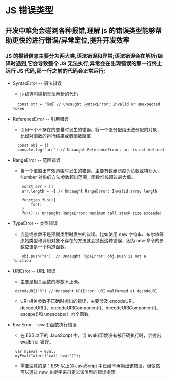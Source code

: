 # JS 错误类型

## 开发中难免会碰到各种报错,理解 js 的错误类型能够帮助更快的进行错误/异常定位,提升开发效率

### JS 的报错信息主要分为两大类,语法错误和异常;语法错误会在解析/编译时遇到,它会导致整个 JS 无法执行;异常会在出现错误的那一行终止运行 JS 代码,那一行之前的代码会正常运行;

- SyntaxError -- 语法错误

  - js 编译时碰到无法解析的代码

  ```
    const str = "你好 // Uncaught SyntaxError: Invalid or unexpected token
  ```

- ReferenceError -- 引用错误

  - 引用一个不存在的变量时发生的错误。将一个值分配给无法分配的对象，比如对函数的运行结果或者函数赋值

  ```
    const obj = {}
    console.log("arr") // Uncaught ReferenceError: arr is not defined
  ```

- RangeError -- 范围错误

  - 当一个值超出有效范围时发生的错误。主要有数组长度为负数或特别大，Number 对象的方法参数超出范围，函数堆栈超过最大值。

  ```
      const arr = []
      arr.length = -1 // Uncaught RangeError: Invalid array length
      -----------------
      function fun(){
          fun()
      }
      fun() // Uncaught RangeError: Maximum call stack size exceeded
  ```

- TypeError -- 类型错误

  - 变量或参数不是预期类型时发生的错误。比如使用 new 字符串、布尔值等原始类型和调用对象不存在的方法就会抛出这种错误，因为 new 命令的参数应该是一个构造函数。

  ```
      obj.push("a")  // Uncaught TypeError: obj.push is not a function
  ```

- URIError -- URL 错误

  - 主要是相关函数的参数不正确。

  ```
   decodeURI("%") // Uncaught URIError: URI malformed at decodeURI
  ```

  - URI 相关参数不正确时抛出的错误，主要涉及 encodeURI、decodeURI()、encodeURIComponent()、decodeURIComponent()、escape()和 unescape(）六个函数。

- EvalError -- eval()函数执行错误

  - 在 ES5 以下的 JavaScript 中，当 eval()函数没有被正确执行时，会抛出 evalError 错误。

  ```
   var myEval = eval;
   myEval("alert('call eval')");
  ```

  - 需要注意的是：ES5 以上的 JavaScript 中已经不再抛出该错误，但依然可以通过 new 关键字来自定义该类型的错误提示。
